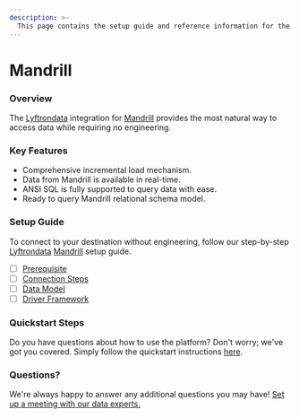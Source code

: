 ```yaml
---
description: >-
  This page contains the setup guide and reference information for the Mandrill source connector.
---
```


# Mandrill

### Overview

The [Lyftrondata](https://www.lyftrondata.com/) integration for [Mandrill](https://www.lyftrondata.com/integration/business-analytics/mandrill/) provides the most natural way to access data while requiring no engineering.

### Key Features

* Comprehensive incremental load mechanism.
* Data from Mandrill is available in real-time.&#x20;
* ANSI SQL is fully supported to query data with ease.
* Ready to query Mandrill relational schema model.

### Setup Guide

To connect to your destination without engineering, follow our step-by-step [Lyftrondata](https://www.lyftrondata.com/)  [Mandrill](https://www.lyftrondata.com/integration/business-analytics/mandrill/) setup guide.

* [ ] [Prerequisite](prerequisite.md)
* [ ] [Connection Steps](connection-steps.md)
* [ ] [Data Model](data-model/erd.md)
* [ ] [Driver Framework](driver-framework/)

### Quickstart Steps

Do you have questions about how to use the platform? Don't worry; we've got you covered. Simply follow the quickstart instructions [here](../README.md).

### Questions? <a href="#questions" id="questions"></a>

We're always happy to answer any additional questions you may have! [Set up a meeting with our data experts.](https://www.lyftrondata.com/book-a-meeting/)

